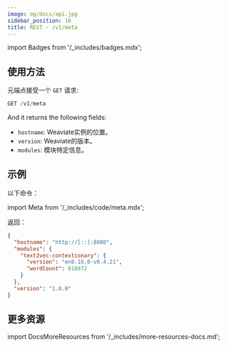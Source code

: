 ```yaml
---
image: og/docs/api.jpg
sidebar_position: 16
title: REST - /v1/meta
---
```


import Badges from '/_includes/badges.mdx';

<Badges/>

## 使用方法

元端点接受一个 `GET` 请求:

```js
GET /v1/meta
```

And it returns the following fields:
- `hostname`: Weaviate实例的位置。
- `version`: Weaviate的版本。
- `modules`: 模块特定信息。

## 示例
以下命令：

import Meta from '/_includes/code/meta.mdx';

<Meta/>

返回：

```json
{
  "hostname": "http://[::]:8080",
  "modules": {
    "text2vec-contextionary": {
      "version": "en0.16.0-v0.4.21",
      "wordCount": 818072
    }
  },
  "version": "1.0.0"
}
```

## 更多资源

import DocsMoreResources from '/_includes/more-resources-docs.md';

<DocsMoreResources />